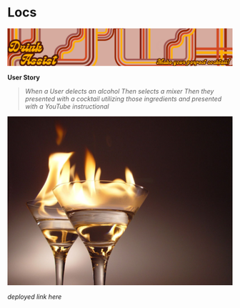 # Locs

![2Make_your_perfect_cocktail](assets/images/2Make_your_perfect_cocktail_1200_200_px.png)

**User Story**
>*When a User delects an alcohol*
>*Then selects a mixer*
>*Then they presented with a cocktail utilizing those ingredients* 
>*and presented with a YouTube instructional*

![flaming_cocktail](assets/images/flaming_cocktail.jpg)

*deployed link here*